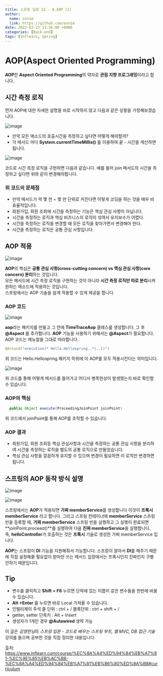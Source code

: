 ```yaml
---
title: 스프링 입문 23 - 8.AOP (1)
author:
  name: osnim
  link: https://github.com/osnim
date: 2022-03-22 13:56:00 +0900
categories: [Back-end]
tags: [Inflearn, Spring]
---
```


# AOP(Aspect Oriented Programming)

**AOP**란 **Aspect Oriented Programming**의 약자로 **관점 지향 프로그래밍**이라고 합니다.

## 시간 측정 로직

먼저 AOP에 대한 자세한 설명을 바로 시작하지 않고 다음과 같은 상황을 가정해보겠습니다.

![image](https://user-images.githubusercontent.com/79408217/159412000-00fff44a-f8f0-4520-84a7-10b027a69b9a.png)

- 만약 모든 메소드의 호출시간을 측정하고 싶다면 어떻게 해야할까?
- 각 메서드 마다 **System.currentTimeMillis()** 를 이용하여 끝 - 시간을 계산하면 됩니다.

![image](https://user-images.githubusercontent.com/79408217/159412325-69f01746-4c47-4e59-a310-babdcc5c68b9.png)

코드로 시간 측정 로직을 구현하면 다음과 같습니다. 예를 들어 join 메서드의 시간을 측정하고 싶다면 위와 같이 변경해야합니다.<br>

### 위 코드의 문제점

- 만약 메서드가 약 몇 천 ~ 몇 만 단위로 커진다면 이렇게 코딩을 하는 것을 매우 비효율적입니다.
- 회원가입, 회원 조회에 시간을 측정하는 기능은 핵심 관심 사항이 아닙니다.
- 시간을 측정하는 로직과 핵심 비즈니스의 로직이 섞여서 유지보수가 어렵다.
- 시간을 측정하는 로직을 변경할 때 모든 로직을 찾아가면서 변경해야 한다.
- 시간을 측정하는 로직은 공통 관심 사항입니다.

## AOP 적용

![image](https://user-images.githubusercontent.com/79408217/159412770-47c3a0c7-9852-4035-94ae-79116891025e.png)

**AOP**의 핵심은 **공통 관심 사항(cross-cutting concern) vs 핵심 관심 사항(core concern) 분리**하는 것입니다.<br>
모든 메서드에 시간 측정 로직을 구현하는 것이 아니라 **시간 측정 로직만 따로 분리**시켜 원하는 메소드에 적용하는 것입니다.<br>
스프링에서는 AOP 기술을 쉽게 적용할 수 있게 제공을 합니다.

### AOP 코드

![image](https://user-images.githubusercontent.com/79408217/159414292-ab3ae542-4640-4791-a578-43971a5f3c87.png)

**aop**라는 패키지를 만들고 그 안에 **TimeTraceAop** 클래스를 생성합니다. 그 후 **@Aspect** 를 추가합니다. **AOP** 기능을 사용하기 위해서는 **@Aspect**가 필요합니다.
AOP 코드는 메뉴얼을 그대로 따라합니다.

```java
@Around("execution(* Hello.Hellospring..*(..))")
```

위 코드는 Hello.Hellospring 패키지 하위에 이 AOP를 모두 적용시킨다는 의미입니다.

![image](https://user-images.githubusercontent.com/79408217/159414256-f1d15bf3-c4c6-44be-ac19-41332a3dee54.png)

위 코드를 통해 어떻게 메서드를 들어가고 어디서 병목현상이 발생했는지 바로 확인할 수 있습니다.

### AOP의 핵심

```java
  public Object execute(ProceedingJoinPoint joinPoint)
```

위 코드에서 joinPoint를 통해 AOP를 조작할 수 있습니다.

### AOP 결과

- 회원가입, 회원 조회등 핵심 관심사항과 시간을 측정하는 공통 관심 사항을 분리하여 시간을 측정하는 로직을 별도의 공통 로직으로 만들었습니다.
- 핵심 관심 사항을 깔끔하게 유지할 수 있으며 변경이 필요하면 이 로직만 변경하면 됩니다.

## 스프링의 AOP 동작 방식 설명

![image](https://user-images.githubusercontent.com/79408217/159415339-049106dd-db08-4d11-92b6-c77ea4392c43.png)

![image](https://user-images.githubusercontent.com/79408217/159415380-1d1c5bc3-f688-49bf-a96b-4b16a3ef818a.png)

스프링에서는 **AOP**가 적용되면 **가짜 memberService**를 생성합니다 이것이 **프록시 memberService** 라고 합니다. 그리고 스프링 컨테이너에 **memberService** 스프링 빈을 등록할 때, **가짜 memberService** 스프링 빈을 실행하고 그 실행이 완료되면 **joinPoint.proceed()**를 실행하여 다음 **진짜 memberService**을 실행합니다.<br>
즉, **helloController**가 호출하는 것은 **프록시** 기술로 생성한 가짜 memberService 입니다.

**AOP**는 스프링이 **DI** 기능을 지원해줘서 가능합니다. 스프링이 알아서 **DI**를 해주기 때문에 직접 설정해줄 필요없이 받아만 쓰는 메서드 입장에서는 프록시인지 진짜인지 구별 안하기 때문입니다.

## Tip

- 변수를 클릭하고 **Shift + F6** 누르면 단락에 있는 이름이 같은 변수들을 한번에 바꿀 수 있습니다.
- **Alt +Enter** 를 누르면 바로 Local 가져올 수 있습니다.
- 인텔리제이 주석
  줄 단위 : ctrl + /
  블록단위 : ctrl + shift + /
- getter, setter 단축키 : Alt + Insert
- 생성자가 1개인 경우 **@Autowired** 생략 가능

이 글은 *김영한님*의 _스프링 입문 - 코드로 배우는 스프링 부트, 웹 MVC, DB 접근 기술_ 강의를 들으며 공부한 것을 직접 정리한 내용입니다.

출처: <https://www.inflearn.com/course/%EC%8A%A4%ED%94%84%EB%A7%81-%EC%9E%85%EB%AC%B8-%EC%8A%A4%ED%94%84%EB%A7%81%EB%B6%80%ED%8A%B8#curriculum>
